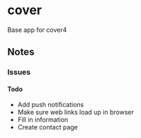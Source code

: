 # cover
Base app for cover4

## Notes

### Issues

#### Todo
- Add push notifications
- Make sure web links load up in browser
- Fill in information
- Create contact page
